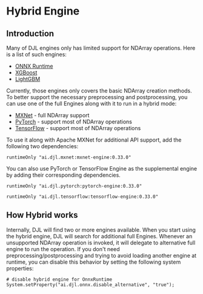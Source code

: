 # Hybrid Engine

## Introduction

Many of DJL engines only has limited support for NDArray operations. Here is a list of such engines:

- [ONNX Runtime](../engines/onnxruntime/onnxruntime-engine/README.md)
- [XGBoost](../engines/ml/xgboost/README.md)
- [LightGBM](../engines/ml/lightgbm/README.md)

Currently, those engines only covers the basic NDArray creation methods. To better support the
necessary preprocessing and postprocessing, you can use one of the full Engines along with it
to run in a hybrid mode:

- [MXNet](../engines/mxnet/README.md) - full NDArray support
- [PyTorch](../engines/pytorch/README.md) - support most of NDArray operations
- [TensorFlow](../engines/tensorflow/README.md) - support most of NDArray operations


To use it along with Apache MXNet for additional API support, add the following two dependencies:

```
runtimeOnly "ai.djl.mxnet:mxnet-engine:0.33.0"
```

You can also use PyTorch or TensorFlow Engine as the supplemental engine by adding their corresponding dependencies.

```
runtimeOnly "ai.djl.pytorch:pytorch-engine:0.33.0"
```

```
runtimeOnly "ai.djl.tensorflow:tensorflow-engine:0.33.0"
```

## How Hybrid works

Internally, DJL will find two or more engines available. When you start using the hybrid engine,
DJL will search for additional full Engines. Whenever an unsupported NDArray operation is invoked,
it will delegate to alternative full engine to run the operation.
If you don't need preprocessing/postprocessing and trying to avoid loading another engine
at runtime, you can disable this behavior by setting the following system properties:

```
# disable hybrid engine for OnnxRuntime
System.setProperty("ai.djl.onnx.disable_alternative", "true");
```


